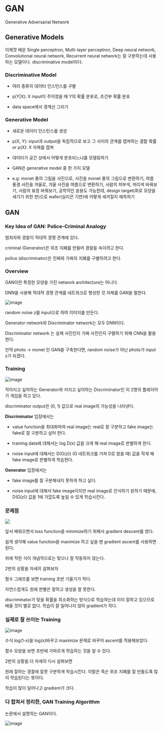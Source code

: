 # GAN

Generative Adversarial Network

## Generative Models

이제껏 배운 Single perceptron, Multi-layer perceptron, Deep neural network, Convolutional neural network, Recurrent neural network는 잘 구분하는데 사용하는 모델이다. discriminative model이다.

### Discriminative Model

- 여러 종류의 데이터 인스턴스를 구별

- p(Y|X): X input이 주어졌을 때 Y의 확률 분포로, 조건부 확률 분포

- data space에서 경계선 그리기

### Generative Model

- 새로운 데이터 인스턴스를 생성

- p(X, Y): input과 output을 독립적으로 보고 그 사이의 관계를 캡쳐하는 결합 확률 or p(X): X 자체를 캡쳐

- 데이터가 공간 상에서 어떻게 분포되느냐를 모델링하기

- GAN은 generative model 중 한 가지 모델

- e.g: monet 풍의 그림을 사진으로, 사진을 monet 풍의 그림으로 변환하기, 여름 풍경 사진을 겨울로, 겨울 사진을 여름으로 변환하기, 사람의 피부색, 머리색 바꿔보기, 사람의 표정 바꿔보기, 공학적인 응용도 가능한데, design target(회로 모양을 새기기 위한 판)으로 wafer(실리콘 기판)에 어떻게 세겨질지 예측하기

## GAN

### Key Idea of GAN: Police-Criminal Analogy

범죄자와 경찰이 적대적 경쟁 관계에 있다.

criminal (Generator)은 위조 지폐를 만들어 경찰을 속이려고 한다.

police (discriminator)은 진짜와 가짜의 지폐를 구별하려고 한다.

### Overview

GAN이란 특정한 모양을 가진 network architecture는 아니다. 

DNN을 사용해 적대적 경쟁 관계를 네트워크로 형성한 것 자체를 GAN을 말한다.

![image](https://user-images.githubusercontent.com/68107000/172033644-21829686-da5d-45da-9fdb-02959bb94367.png)

random noise z를 input으로 하여 이미지를 만든다.

Generator network와 Discriminator network는 모두 DNN이다.

Discriminator network 는 실제 사진인지 가짜 사진인지 구멸하기 위해 CNN을 활용한다.

만약 photo → monet 인 GAN을 구축한다면, random noise가 아닌 photo가 input z가 되겠다.

### Training

![image](https://user-images.githubusercontent.com/68107000/172033977-b267c678-04dd-4a57-8309-63dd890d11c5.png)

작아지고 싶어하는 Generator와 커지고 싶어하는 Discriminator인 이 2명의 플레이어가 게임을 하고 있다.

discriminator output은 (0, 1) 값으로 real image의 가능성을 나타낸다.

**Discriminator** 입장에서는

- value function을 최대화하여 real image는 real로 잘 구분하고 fake image는 fake로 잘 구분하고 싶어 한다.

- training data에 대해서는 log D(x) 값을 크게 해 real image로 판별하게 한다.

- noise input에 대해서는  D(G(z)) (G 네트워크를 거쳐 D로 왔을 때) 값을 작게 해 fake image로 판별하게 학습한다.

**Generator** 입장에서는 

- fake image를 잘 구분해내지 못하게 하고 싶다.

- noise input에 대해서 fake image이지만 real image로 인식하기 원하기 때문에, D(G(z)) 값을 1에 가깝도록 높일 수 있게 학습시킨다.

### 문제점

![](C:\Users\Jueun\AppData\Roaming\marktext\images\2022-06-05-12-43-13-image.png)

 앞서 배워오면서 loss function을 minimize하기 위해서 gradient descent를 썼다.

쉽게 생각해 value function을 maximize 하고 싶을 땐 gradient ascent를 사용하면 된다.

위에 적힌 식이 개념적으로는 맞으나 잘 작동하지 않는다. 

2번의 상황을 자세히 살펴보자

함수 그래프를 보면 training 초반 기울기가 작다.

자연스럽게도 원래 판별은 잘하고 생성을 잘 못한다.

discriminator가 맞을 확률을 최소화하는 방식으로 학습하는데 이미 잘하고 있으므로 배울 것이 별로 없다. 학습이 잘 일어나지 않아 gradient가 작다.

### 실제로 잘 쓰이는 Training

![image](https://user-images.githubusercontent.com/68107000/172034296-54b196bd-8a48-48dd-92b1-709a84a4a954.png)

수식 log(1-x)을 log(x)바꾸고 maximize 문제로 바꾸어 ascent를 적용해보았다.

함수 모양을 보면 초반에 가파르게 학습하는 것을 알 수 있다.

2번의 상황을 더 자세히 다시 살펴보면

원래 잘하는 경찰에 잘못 구분하게 학습시킨다. 이말은 즉슨 위조 지폐를 잘 만들도록 많이 학습된다는 뜻이다.

학습이 많이 일어나고 gradient가 크다.

### 다 합쳐서 정리한, GAN Training Algorithm

논문에서 설명하는 GAN이다.

![image](https://user-images.githubusercontent.com/68107000/172034412-ba7b2578-7e9f-4ef2-9b1f-7716f66a7a5a.png)
